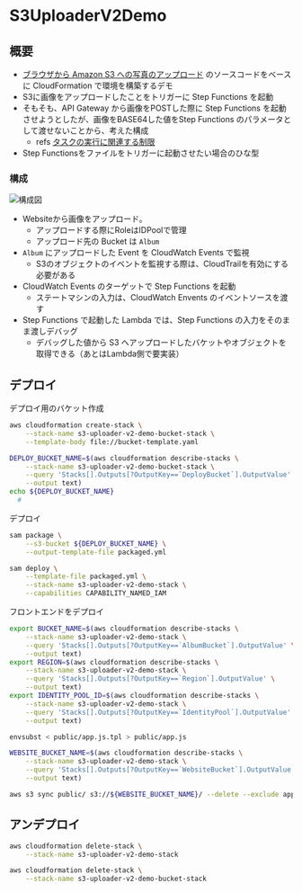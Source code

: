 # S3UploaderV2Demo

## 概要

- [ブラウザから Amazon S3 への写真のアップロード](https://docs.aws.amazon.com/ja_jp/sdk-for-javascript/v2/developer-guide/s3-example-photo-album.html) のソースコードをベースに CloudFormation で環境を構築するデモ
- S3に画像をアップロードしたことをトリガーに Step Functions を起動
- そもそも、API Gateway から画像をPOSTした際に Step Functions を起動させようとしたが、画像をBASE64した値をStep Functions のパラメータとして渡せないことから、考えた構成
  - refs [タスクの実行に関連する制限](https://docs.aws.amazon.com/ja_jp/step-functions/latest/dg/limits.html#service-limits-task-executions)
- Step Functionsをファイルをトリガーに起動させたい場合のひな型

### 構成

![構成図](https://raw.githubusercontent.com/ot-nemoto/S3UploaderV2Demo/feature/images/S3UploaderV2Demo.jpg)

- Websiteから画像をアップロード。
  - アップロードする際にRoleはIDPoolで管理
  - アップロード先の Bucket は `Album`
- `Album` にアップロードした Event を CloudWatch Events で監視
  - S3のオブジェクトのイベントを監視する際は、CloudTrailを有効にする必要がある
- CloudWatch Events のターゲットで Step Functions を起動
  - ステートマシンの入力は、CloudWatch Envents のイベントソースを渡す
- Step Functions で起動した Lambda では、Step Functions の入力をそのまま渡しデバッグ
  - デバッグした値から S3 へアップロードしたバケットやオブジェクトを取得できる（あとはLambda側で要実装）

## デプロイ

デプロイ用のバケット作成

```sh
aws cloudformation create-stack \
    --stack-name s3-uploader-v2-demo-bucket-stack \
    --template-body file://bucket-template.yaml

DEPLOY_BUCKET_NAME=$(aws cloudformation describe-stacks \
    --stack-name s3-uploader-v2-demo-bucket-stack \
    --query 'Stacks[].Outputs[?OutputKey==`DeployBucket`].OutputValue' \
    --output text)
echo ${DEPLOY_BUCKET_NAME}
  #
```

デプロイ

```sh
sam package \
    --s3-bucket ${DEPLOY_BUCKET_NAME} \
    --output-template-file packaged.yml

sam deploy \
    --template-file packaged.yml \
    --stack-name s3-uploader-v2-demo-stack \
    --capabilities CAPABILITY_NAMED_IAM
```

フロントエンドをデプロイ

```sh
export BUCKET_NAME=$(aws cloudformation describe-stacks \
    --stack-name s3-uploader-v2-demo-stack \
    --query 'Stacks[].Outputs[?OutputKey==`AlbumBucket`].OutputValue' \
    --output text)
export REGION=$(aws cloudformation describe-stacks \
    --stack-name s3-uploader-v2-demo-stack \
    --query 'Stacks[].Outputs[?OutputKey==`Region`].OutputValue' \
    --output text)
export IDENTITY_POOL_ID=$(aws cloudformation describe-stacks \
    --stack-name s3-uploader-v2-demo-stack \
    --query 'Stacks[].Outputs[?OutputKey==`IdentityPool`].OutputValue' \
    --output text)

envsubst < public/app.js.tpl > public/app.js

WEBSITE_BUCKET_NAME=$(aws cloudformation describe-stacks \
    --stack-name s3-uploader-v2-demo-stack \
    --query 'Stacks[].Outputs[?OutputKey==`WebsiteBucket`].OutputValue' \
    --output text)

aws s3 sync public/ s3://${WEBSITE_BUCKET_NAME}/ --delete --exclude app.js.tpl
```

## アンデプロイ

```sh
aws cloudformation delete-stack \
    --stack-name s3-uploader-v2-demo-stack
```

```sh
aws cloudformation delete-stack \
    --stack-name s3-uploader-v2-demo-bucket-stack
```

